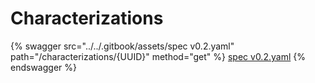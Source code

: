 # Characterizations

{% swagger src="../../.gitbook/assets/spec v0.2.yaml" path="/characterizations/{UUID}" method="get" %}
[spec v0.2.yaml](<../../.gitbook/assets/spec v0.2.yaml>)
{% endswagger %}
